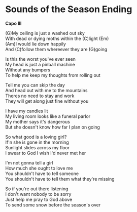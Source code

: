 # Sounds of the Season Ending

**Capo III**  
  
(G)My ceiling is just a washed out sky  
With dead or dying moths within the (C)light (Em)  
(Am)I would lie down happily  
And (C)follow them whereever they are (G)going  
  
Is this the worst you've ever seen  
My head is just a pinball machine  
Without any bumpers  
To help me keep my thoughts from rolling out  
  
Tell me you can skip the day  
And head out with me to the mountains  
Theres no need to stay and work  
They will get along just fine without you  
  
I have my candles lit  
My living room looks like a funeral parlor  
My mother says it's dangerous  
But she doesn't know how far I plan on going  
  
So what good is a loving girl?  
If'n she is gone in the morning  
Sunlight slides across my floor  
I swear to God I wish I'd never met her  
  
I'm not gonna tell a girl  
How much she ought to love me  
You shouldn't have to tell someone  
You shouldn't have to tell them what they're missing  
  
So if you're out there listening  
I don't want nobody to be sorry  
Just help me pray to God above  
To send some snow before the season's over
